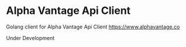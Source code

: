 # Alpha Vantage Api Client
Golang client for Alpha Vantage Api Client https://www.alphavantage.co 

Under Development